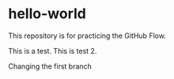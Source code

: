 # hello-world
This repository is for practicing the GitHub Flow.

This is a test. This is test 2.

Changing the first branch
